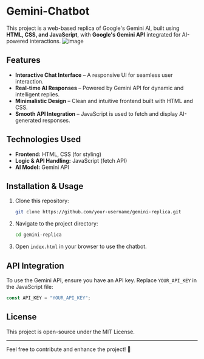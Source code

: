 # Gemini-Chatbot

This project is a web-based replica of Google's Gemini AI, built using **HTML, CSS, and JavaScript**, with **Google's Gemini API** integrated for AI-powered interactions.
![image](https://github.com/user-attachments/assets/e7c8203f-1d1d-43ef-882c-0b00872c301b)

## Features
- **Interactive Chat Interface** – A responsive UI for seamless user interaction.
- **Real-time AI Responses** – Powered by Gemini API for dynamic and intelligent replies.
- **Minimalistic Design** – Clean and intuitive frontend built with HTML and CSS.
- **Smooth API Integration** – JavaScript is used to fetch and display AI-generated responses.

## Technologies Used
- **Frontend:** HTML, CSS (for styling)
- **Logic & API Handling:** JavaScript (fetch API)
- **AI Model:** Gemini API

## Installation & Usage
1. Clone this repository:
   ```sh
   git clone https://github.com/your-username/gemini-replica.git
   ```
2. Navigate to the project directory:
   ```sh
   cd gemini-replica
   ```
3. Open `index.html` in your browser to use the chatbot.

## API Integration
To use the Gemini API, ensure you have an API key. Replace `YOUR_API_KEY` in the JavaScript file:
```js
const API_KEY = "YOUR_API_KEY";
```

## License
This project is open-source under the MIT License.

---
Feel free to contribute and enhance the project! 🚀

